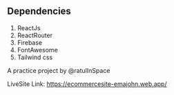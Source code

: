 ## Dependencies 
1. ReactJs
2. ReactRouter
3. Firebase
4. FontAwesome
5. Tailwind css

A practice project by @ratulInSpace

LiveSite Link: https://ecommercesite-emajohn.web.app/